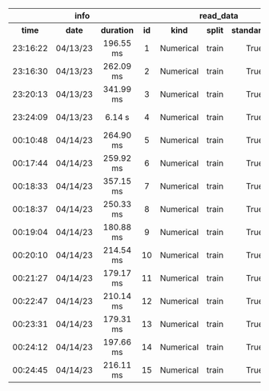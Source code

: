<table>
<tr>
<th colspan=4 style="text-align: center; vertical-align: middle;">info</th>
<th colspan=3 style="text-align: center; vertical-align: middle;">read_data</th>
<th colspan=13 style="text-align: center; vertical-align: middle;">SVC</th>
<th colspan=5 style="text-align: center; vertical-align: middle;">cross_val_predict</th>
<th colspan=1 style="text-align: center; vertical-align: middle;">metrics</th>
</tr>
<th style="text-align: center; vertical-align: middle;">time</th>
<th style="text-align: center; vertical-align: middle;">date</th>
<th style="text-align: center; vertical-align: middle;">duration</th>
<th style="text-align: center; vertical-align: middle;">id</th>
<th style="text-align: center; vertical-align: middle;">kind</th>
<th style="text-align: center; vertical-align: middle;">split</th>
<th style="text-align: center; vertical-align: middle;">standardize</th>
<th style="text-align: center; vertical-align: middle;">kernel</th>
<th style="text-align: center; vertical-align: middle;">C</th>
<th style="text-align: center; vertical-align: middle;">degree</th>
<th style="text-align: center; vertical-align: middle;">gamma</th>
<th style="text-align: center; vertical-align: middle;">coef0</th>
<th style="text-align: center; vertical-align: middle;">shrinking</th>
<th style="text-align: center; vertical-align: middle;">probability</th>
<th style="text-align: center; vertical-align: middle;">tol</th>
<th style="text-align: center; vertical-align: middle;">cache_size</th>
<th style="text-align: center; vertical-align: middle;">verbose</th>
<th style="text-align: center; vertical-align: middle;">max_iter</th>
<th style="text-align: center; vertical-align: middle;">decision_function_shape</th>
<th style="text-align: center; vertical-align: middle;">break_ties</th>
<th style="text-align: center; vertical-align: middle;">estimator</th>
<th style="text-align: center; vertical-align: middle;">cv</th>
<th style="text-align: center; vertical-align: middle;">verbose</th>
<th style="text-align: center; vertical-align: middle;">pre_dispatch</th>
<th style="text-align: center; vertical-align: middle;">method</th>
<th style="text-align: center; vertical-align: middle;">accuracy</th>
</tr>
<tr>
<td style="text-align: center; vertical-align: middle;">23:16:22</td>
<td style="text-align: center; vertical-align: middle;">04/13/23</td>
<td style="text-align: center; vertical-align: middle;">196.55 ms</td>
<td style="text-align: center; vertical-align: middle;">1</td>
<td style="text-align: center; vertical-align: middle;">Numerical</td>
<td style="text-align: center; vertical-align: middle;">train</td>
<td style="text-align: center; vertical-align: middle;">True</td>
<td style="text-align: center; vertical-align: middle;">linear</td>
<td style="text-align: center; vertical-align: middle;">1</td>
<td style="text-align: center; vertical-align: middle;">3</td>
<td style="text-align: center; vertical-align: middle;">scale</td>
<td style="text-align: center; vertical-align: middle;">0.0</td>
<td style="text-align: center; vertical-align: middle;">True</td>
<td style="text-align: center; vertical-align: middle;">False</td>
<td style="text-align: center; vertical-align: middle;">0.001</td>
<td style="text-align: center; vertical-align: middle;">200</td>
<td style="text-align: center; vertical-align: middle;">False</td>
<td style="text-align: center; vertical-align: middle;">-1</td>
<td style="text-align: center; vertical-align: middle;">ovr</td>
<td style="text-align: center; vertical-align: middle;">False</td>
<td style="text-align: center; vertical-align: middle;">SVC(C=1, kernel='linear')</td>
<td style="text-align: center; vertical-align: middle;">4</td>
<td style="text-align: center; vertical-align: middle;">0</td>
<td style="text-align: center; vertical-align: middle;">2*n_jobs</td>
<td style="text-align: center; vertical-align: middle;">predict</td>
<td style="text-align: center; vertical-align: middle;">0.9584745762711865</td>
</tr>
<tr>
<td style="text-align: center; vertical-align: middle;">23:16:30</td>
<td style="text-align: center; vertical-align: middle;">04/13/23</td>
<td style="text-align: center; vertical-align: middle;">262.09 ms</td>
<td style="text-align: center; vertical-align: middle;">2</td>
<td style="text-align: center; vertical-align: middle;">Numerical</td>
<td style="text-align: center; vertical-align: middle;">train</td>
<td style="text-align: center; vertical-align: middle;">True</td>
<td style="text-align: center; vertical-align: middle;">linear</td>
<td style="text-align: center; vertical-align: middle;">1</td>
<td style="text-align: center; vertical-align: middle;">3</td>
<td style="text-align: center; vertical-align: middle;">scale</td>
<td style="text-align: center; vertical-align: middle;">0.0</td>
<td style="text-align: center; vertical-align: middle;">True</td>
<td style="text-align: center; vertical-align: middle;">False</td>
<td style="text-align: center; vertical-align: middle;">0.001</td>
<td style="text-align: center; vertical-align: middle;">200</td>
<td style="text-align: center; vertical-align: middle;">False</td>
<td style="text-align: center; vertical-align: middle;">-1</td>
<td style="text-align: center; vertical-align: middle;">ovr</td>
<td style="text-align: center; vertical-align: middle;">False</td>
<td style="text-align: center; vertical-align: middle;">SVC(C=1, kernel='linear')</td>
<td style="text-align: center; vertical-align: middle;">4</td>
<td style="text-align: center; vertical-align: middle;">0</td>
<td style="text-align: center; vertical-align: middle;">2*n_jobs</td>
<td style="text-align: center; vertical-align: middle;">predict</td>
<td style="text-align: center; vertical-align: middle;">0.9584745762711865</td>
</tr>
<tr>
<td style="text-align: center; vertical-align: middle;">23:20:13</td>
<td style="text-align: center; vertical-align: middle;">04/13/23</td>
<td style="text-align: center; vertical-align: middle;">341.99 ms</td>
<td style="text-align: center; vertical-align: middle;">3</td>
<td style="text-align: center; vertical-align: middle;">Numerical</td>
<td style="text-align: center; vertical-align: middle;">train</td>
<td style="text-align: center; vertical-align: middle;">True</td>
<td style="text-align: center; vertical-align: middle;">linear</td>
<td style="text-align: center; vertical-align: middle;">7</td>
<td style="text-align: center; vertical-align: middle;">3</td>
<td style="text-align: center; vertical-align: middle;">scale</td>
<td style="text-align: center; vertical-align: middle;">0.0</td>
<td style="text-align: center; vertical-align: middle;">True</td>
<td style="text-align: center; vertical-align: middle;">False</td>
<td style="text-align: center; vertical-align: middle;">0.001</td>
<td style="text-align: center; vertical-align: middle;">200</td>
<td style="text-align: center; vertical-align: middle;">False</td>
<td style="text-align: center; vertical-align: middle;">-1</td>
<td style="text-align: center; vertical-align: middle;">ovr</td>
<td style="text-align: center; vertical-align: middle;">False</td>
<td style="text-align: center; vertical-align: middle;">SVC(C=7, kernel='linear')</td>
<td style="text-align: center; vertical-align: middle;">4</td>
<td style="text-align: center; vertical-align: middle;">0</td>
<td style="text-align: center; vertical-align: middle;">2*n_jobs</td>
<td style="text-align: center; vertical-align: middle;">predict</td>
<td style="text-align: center; vertical-align: middle;">0.9754237288135593</td>
</tr>
<tr>
<td style="text-align: center; vertical-align: middle;">23:24:09</td>
<td style="text-align: center; vertical-align: middle;">04/13/23</td>
<td style="text-align: center; vertical-align: middle;">6.14 s</td>
<td style="text-align: center; vertical-align: middle;">4</td>
<td style="text-align: center; vertical-align: middle;">Numerical</td>
<td style="text-align: center; vertical-align: middle;">train</td>
<td style="text-align: center; vertical-align: middle;">True</td>
<td style="text-align: center; vertical-align: middle;">linear</td>
<td style="text-align: center; vertical-align: middle;">7</td>
<td style="text-align: center; vertical-align: middle;">3</td>
<td style="text-align: center; vertical-align: middle;">scale</td>
<td style="text-align: center; vertical-align: middle;">0.0</td>
<td style="text-align: center; vertical-align: middle;">True</td>
<td style="text-align: center; vertical-align: middle;">False</td>
<td style="text-align: center; vertical-align: middle;">0.001</td>
<td style="text-align: center; vertical-align: middle;">200</td>
<td style="text-align: center; vertical-align: middle;">False</td>
<td style="text-align: center; vertical-align: middle;">-1</td>
<td style="text-align: center; vertical-align: middle;">ovr</td>
<td style="text-align: center; vertical-align: middle;">False</td>
<td style="text-align: center; vertical-align: middle;">SVC(C=7, kernel='linear')</td>
<td style="text-align: center; vertical-align: middle;">4</td>
<td style="text-align: center; vertical-align: middle;">0</td>
<td style="text-align: center; vertical-align: middle;">2*n_jobs</td>
<td style="text-align: center; vertical-align: middle;">predict</td>
<td style="text-align: center; vertical-align: middle;">0.9754237288135593</td>
</tr>
<tr>
<td style="text-align: center; vertical-align: middle;">00:10:48</td>
<td style="text-align: center; vertical-align: middle;">04/14/23</td>
<td style="text-align: center; vertical-align: middle;">264.90 ms</td>
<td style="text-align: center; vertical-align: middle;">5</td>
<td style="text-align: center; vertical-align: middle;">Numerical</td>
<td style="text-align: center; vertical-align: middle;">train</td>
<td style="text-align: center; vertical-align: middle;">True</td>
<td style="text-align: center; vertical-align: middle;">linear</td>
<td style="text-align: center; vertical-align: middle;">7</td>
<td style="text-align: center; vertical-align: middle;">3</td>
<td style="text-align: center; vertical-align: middle;">scale</td>
<td style="text-align: center; vertical-align: middle;">0.0</td>
<td style="text-align: center; vertical-align: middle;">True</td>
<td style="text-align: center; vertical-align: middle;">False</td>
<td style="text-align: center; vertical-align: middle;">0.001</td>
<td style="text-align: center; vertical-align: middle;">200</td>
<td style="text-align: center; vertical-align: middle;">False</td>
<td style="text-align: center; vertical-align: middle;">-1</td>
<td style="text-align: center; vertical-align: middle;">ovr</td>
<td style="text-align: center; vertical-align: middle;">False</td>
<td style="text-align: center; vertical-align: middle;">SVC(C=7, kernel='linear')</td>
<td style="text-align: center; vertical-align: middle;">4</td>
<td style="text-align: center; vertical-align: middle;">0</td>
<td style="text-align: center; vertical-align: middle;">2*n_jobs</td>
<td style="text-align: center; vertical-align: middle;">predict</td>
<td style="text-align: center; vertical-align: middle;">0.9754237288135593</td>
</tr>
<tr>
<td style="text-align: center; vertical-align: middle;">00:17:44</td>
<td style="text-align: center; vertical-align: middle;">04/14/23</td>
<td style="text-align: center; vertical-align: middle;">259.92 ms</td>
<td style="text-align: center; vertical-align: middle;">6</td>
<td style="text-align: center; vertical-align: middle;">Numerical</td>
<td style="text-align: center; vertical-align: middle;">train</td>
<td style="text-align: center; vertical-align: middle;">True</td>
<td style="text-align: center; vertical-align: middle;">linear</td>
<td style="text-align: center; vertical-align: middle;">7</td>
<td style="text-align: center; vertical-align: middle;">3</td>
<td style="text-align: center; vertical-align: middle;">scale</td>
<td style="text-align: center; vertical-align: middle;">0.0</td>
<td style="text-align: center; vertical-align: middle;">True</td>
<td style="text-align: center; vertical-align: middle;">False</td>
<td style="text-align: center; vertical-align: middle;">0.001</td>
<td style="text-align: center; vertical-align: middle;">200</td>
<td style="text-align: center; vertical-align: middle;">False</td>
<td style="text-align: center; vertical-align: middle;">-1</td>
<td style="text-align: center; vertical-align: middle;">ovr</td>
<td style="text-align: center; vertical-align: middle;">False</td>
<td style="text-align: center; vertical-align: middle;">SVC(C=7, kernel='linear')</td>
<td style="text-align: center; vertical-align: middle;">4</td>
<td style="text-align: center; vertical-align: middle;">0</td>
<td style="text-align: center; vertical-align: middle;">2*n_jobs</td>
<td style="text-align: center; vertical-align: middle;">predict</td>
<td style="text-align: center; vertical-align: middle;">0.9754237288135593</td>
</tr>
<tr>
<td style="text-align: center; vertical-align: middle;">00:18:33</td>
<td style="text-align: center; vertical-align: middle;">04/14/23</td>
<td style="text-align: center; vertical-align: middle;">357.15 ms</td>
<td style="text-align: center; vertical-align: middle;">7</td>
<td style="text-align: center; vertical-align: middle;">Numerical</td>
<td style="text-align: center; vertical-align: middle;">train</td>
<td style="text-align: center; vertical-align: middle;">True</td>
<td style="text-align: center; vertical-align: middle;">linear</td>
<td style="text-align: center; vertical-align: middle;">7</td>
<td style="text-align: center; vertical-align: middle;">3</td>
<td style="text-align: center; vertical-align: middle;">scale</td>
<td style="text-align: center; vertical-align: middle;">0.0</td>
<td style="text-align: center; vertical-align: middle;">True</td>
<td style="text-align: center; vertical-align: middle;">False</td>
<td style="text-align: center; vertical-align: middle;">0.001</td>
<td style="text-align: center; vertical-align: middle;">200</td>
<td style="text-align: center; vertical-align: middle;">False</td>
<td style="text-align: center; vertical-align: middle;">-1</td>
<td style="text-align: center; vertical-align: middle;">ovr</td>
<td style="text-align: center; vertical-align: middle;">False</td>
<td style="text-align: center; vertical-align: middle;">SVC(C=7, kernel='linear')</td>
<td style="text-align: center; vertical-align: middle;">4</td>
<td style="text-align: center; vertical-align: middle;">0</td>
<td style="text-align: center; vertical-align: middle;">2*n_jobs</td>
<td style="text-align: center; vertical-align: middle;">predict</td>
<td style="text-align: center; vertical-align: middle;">0.9754237288135593</td>
</tr>
<tr>
<td style="text-align: center; vertical-align: middle;">00:18:37</td>
<td style="text-align: center; vertical-align: middle;">04/14/23</td>
<td style="text-align: center; vertical-align: middle;">250.33 ms</td>
<td style="text-align: center; vertical-align: middle;">8</td>
<td style="text-align: center; vertical-align: middle;">Numerical</td>
<td style="text-align: center; vertical-align: middle;">train</td>
<td style="text-align: center; vertical-align: middle;">True</td>
<td style="text-align: center; vertical-align: middle;">linear</td>
<td style="text-align: center; vertical-align: middle;">7</td>
<td style="text-align: center; vertical-align: middle;">3</td>
<td style="text-align: center; vertical-align: middle;">scale</td>
<td style="text-align: center; vertical-align: middle;">0.0</td>
<td style="text-align: center; vertical-align: middle;">True</td>
<td style="text-align: center; vertical-align: middle;">False</td>
<td style="text-align: center; vertical-align: middle;">0.001</td>
<td style="text-align: center; vertical-align: middle;">200</td>
<td style="text-align: center; vertical-align: middle;">False</td>
<td style="text-align: center; vertical-align: middle;">-1</td>
<td style="text-align: center; vertical-align: middle;">ovr</td>
<td style="text-align: center; vertical-align: middle;">False</td>
<td style="text-align: center; vertical-align: middle;">SVC(C=7, kernel='linear')</td>
<td style="text-align: center; vertical-align: middle;">4</td>
<td style="text-align: center; vertical-align: middle;">0</td>
<td style="text-align: center; vertical-align: middle;">2*n_jobs</td>
<td style="text-align: center; vertical-align: middle;">predict</td>
<td style="text-align: center; vertical-align: middle;">0.9754237288135593</td>
</tr>
<tr>
<td style="text-align: center; vertical-align: middle;">00:19:04</td>
<td style="text-align: center; vertical-align: middle;">04/14/23</td>
<td style="text-align: center; vertical-align: middle;">180.88 ms</td>
<td style="text-align: center; vertical-align: middle;">9</td>
<td style="text-align: center; vertical-align: middle;">Numerical</td>
<td style="text-align: center; vertical-align: middle;">train</td>
<td style="text-align: center; vertical-align: middle;">True</td>
<td style="text-align: center; vertical-align: middle;">linear</td>
<td style="text-align: center; vertical-align: middle;">7</td>
<td style="text-align: center; vertical-align: middle;">3</td>
<td style="text-align: center; vertical-align: middle;">scale</td>
<td style="text-align: center; vertical-align: middle;">0.0</td>
<td style="text-align: center; vertical-align: middle;">True</td>
<td style="text-align: center; vertical-align: middle;">False</td>
<td style="text-align: center; vertical-align: middle;">0.001</td>
<td style="text-align: center; vertical-align: middle;">200</td>
<td style="text-align: center; vertical-align: middle;">False</td>
<td style="text-align: center; vertical-align: middle;">-1</td>
<td style="text-align: center; vertical-align: middle;">ovr</td>
<td style="text-align: center; vertical-align: middle;">False</td>
<td style="text-align: center; vertical-align: middle;">SVC(C=7, kernel='linear')</td>
<td style="text-align: center; vertical-align: middle;">4</td>
<td style="text-align: center; vertical-align: middle;">0</td>
<td style="text-align: center; vertical-align: middle;">2*n_jobs</td>
<td style="text-align: center; vertical-align: middle;">predict</td>
<td style="text-align: center; vertical-align: middle;">0.9754237288135593</td>
</tr>
<tr>
<td style="text-align: center; vertical-align: middle;">00:20:10</td>
<td style="text-align: center; vertical-align: middle;">04/14/23</td>
<td style="text-align: center; vertical-align: middle;">214.54 ms</td>
<td style="text-align: center; vertical-align: middle;">10</td>
<td style="text-align: center; vertical-align: middle;">Numerical</td>
<td style="text-align: center; vertical-align: middle;">train</td>
<td style="text-align: center; vertical-align: middle;">True</td>
<td style="text-align: center; vertical-align: middle;">linear</td>
<td style="text-align: center; vertical-align: middle;">7</td>
<td style="text-align: center; vertical-align: middle;">3</td>
<td style="text-align: center; vertical-align: middle;">scale</td>
<td style="text-align: center; vertical-align: middle;">0.0</td>
<td style="text-align: center; vertical-align: middle;">True</td>
<td style="text-align: center; vertical-align: middle;">False</td>
<td style="text-align: center; vertical-align: middle;">0.001</td>
<td style="text-align: center; vertical-align: middle;">200</td>
<td style="text-align: center; vertical-align: middle;">False</td>
<td style="text-align: center; vertical-align: middle;">-1</td>
<td style="text-align: center; vertical-align: middle;">ovr</td>
<td style="text-align: center; vertical-align: middle;">False</td>
<td style="text-align: center; vertical-align: middle;">SVC(C=7, kernel='linear')</td>
<td style="text-align: center; vertical-align: middle;">4</td>
<td style="text-align: center; vertical-align: middle;">0</td>
<td style="text-align: center; vertical-align: middle;">2*n_jobs</td>
<td style="text-align: center; vertical-align: middle;">predict</td>
<td style="text-align: center; vertical-align: middle;">0.9754237288135593</td>
</tr>
<tr>
<td style="text-align: center; vertical-align: middle;">00:21:27</td>
<td style="text-align: center; vertical-align: middle;">04/14/23</td>
<td style="text-align: center; vertical-align: middle;">179.17 ms</td>
<td style="text-align: center; vertical-align: middle;">11</td>
<td style="text-align: center; vertical-align: middle;">Numerical</td>
<td style="text-align: center; vertical-align: middle;">train</td>
<td style="text-align: center; vertical-align: middle;">True</td>
<td style="text-align: center; vertical-align: middle;">linear</td>
<td style="text-align: center; vertical-align: middle;">7</td>
<td style="text-align: center; vertical-align: middle;">3</td>
<td style="text-align: center; vertical-align: middle;">scale</td>
<td style="text-align: center; vertical-align: middle;">0.0</td>
<td style="text-align: center; vertical-align: middle;">True</td>
<td style="text-align: center; vertical-align: middle;">False</td>
<td style="text-align: center; vertical-align: middle;">0.001</td>
<td style="text-align: center; vertical-align: middle;">200</td>
<td style="text-align: center; vertical-align: middle;">False</td>
<td style="text-align: center; vertical-align: middle;">-1</td>
<td style="text-align: center; vertical-align: middle;">ovr</td>
<td style="text-align: center; vertical-align: middle;">False</td>
<td style="text-align: center; vertical-align: middle;">SVC(C=7, kernel='linear')</td>
<td style="text-align: center; vertical-align: middle;">4</td>
<td style="text-align: center; vertical-align: middle;">0</td>
<td style="text-align: center; vertical-align: middle;">2*n_jobs</td>
<td style="text-align: center; vertical-align: middle;">predict</td>
<td style="text-align: center; vertical-align: middle;">0.9754237288135593</td>
</tr>
<tr>
<td style="text-align: center; vertical-align: middle;">00:22:47</td>
<td style="text-align: center; vertical-align: middle;">04/14/23</td>
<td style="text-align: center; vertical-align: middle;">210.14 ms</td>
<td style="text-align: center; vertical-align: middle;">12</td>
<td style="text-align: center; vertical-align: middle;">Numerical</td>
<td style="text-align: center; vertical-align: middle;">train</td>
<td style="text-align: center; vertical-align: middle;">True</td>
<td style="text-align: center; vertical-align: middle;">linear</td>
<td style="text-align: center; vertical-align: middle;">7</td>
<td style="text-align: center; vertical-align: middle;">3</td>
<td style="text-align: center; vertical-align: middle;">scale</td>
<td style="text-align: center; vertical-align: middle;">0.0</td>
<td style="text-align: center; vertical-align: middle;">True</td>
<td style="text-align: center; vertical-align: middle;">False</td>
<td style="text-align: center; vertical-align: middle;">0.001</td>
<td style="text-align: center; vertical-align: middle;">200</td>
<td style="text-align: center; vertical-align: middle;">False</td>
<td style="text-align: center; vertical-align: middle;">-1</td>
<td style="text-align: center; vertical-align: middle;">ovr</td>
<td style="text-align: center; vertical-align: middle;">False</td>
<td style="text-align: center; vertical-align: middle;">SVC(C=7, kernel='linear')</td>
<td style="text-align: center; vertical-align: middle;">4</td>
<td style="text-align: center; vertical-align: middle;">0</td>
<td style="text-align: center; vertical-align: middle;">2*n_jobs</td>
<td style="text-align: center; vertical-align: middle;">predict</td>
<td style="text-align: center; vertical-align: middle;">0.9754237288135593</td>
</tr>
<tr>
<td style="text-align: center; vertical-align: middle;">00:23:31</td>
<td style="text-align: center; vertical-align: middle;">04/14/23</td>
<td style="text-align: center; vertical-align: middle;">179.31 ms</td>
<td style="text-align: center; vertical-align: middle;">13</td>
<td style="text-align: center; vertical-align: middle;">Numerical</td>
<td style="text-align: center; vertical-align: middle;">train</td>
<td style="text-align: center; vertical-align: middle;">True</td>
<td style="text-align: center; vertical-align: middle;">linear</td>
<td style="text-align: center; vertical-align: middle;">7</td>
<td style="text-align: center; vertical-align: middle;">3</td>
<td style="text-align: center; vertical-align: middle;">scale</td>
<td style="text-align: center; vertical-align: middle;">0.0</td>
<td style="text-align: center; vertical-align: middle;">True</td>
<td style="text-align: center; vertical-align: middle;">False</td>
<td style="text-align: center; vertical-align: middle;">0.001</td>
<td style="text-align: center; vertical-align: middle;">200</td>
<td style="text-align: center; vertical-align: middle;">False</td>
<td style="text-align: center; vertical-align: middle;">-1</td>
<td style="text-align: center; vertical-align: middle;">ovr</td>
<td style="text-align: center; vertical-align: middle;">False</td>
<td style="text-align: center; vertical-align: middle;">SVC(C=7, kernel='linear')</td>
<td style="text-align: center; vertical-align: middle;">4</td>
<td style="text-align: center; vertical-align: middle;">0</td>
<td style="text-align: center; vertical-align: middle;">2*n_jobs</td>
<td style="text-align: center; vertical-align: middle;">predict</td>
<td style="text-align: center; vertical-align: middle;">0.9754237288135593</td>
</tr>
<tr>
<td style="text-align: center; vertical-align: middle;">00:24:12</td>
<td style="text-align: center; vertical-align: middle;">04/14/23</td>
<td style="text-align: center; vertical-align: middle;">197.66 ms</td>
<td style="text-align: center; vertical-align: middle;">14</td>
<td style="text-align: center; vertical-align: middle;">Numerical</td>
<td style="text-align: center; vertical-align: middle;">train</td>
<td style="text-align: center; vertical-align: middle;">True</td>
<td style="text-align: center; vertical-align: middle;">linear</td>
<td style="text-align: center; vertical-align: middle;">7</td>
<td style="text-align: center; vertical-align: middle;">3</td>
<td style="text-align: center; vertical-align: middle;">scale</td>
<td style="text-align: center; vertical-align: middle;">0.0</td>
<td style="text-align: center; vertical-align: middle;">True</td>
<td style="text-align: center; vertical-align: middle;">False</td>
<td style="text-align: center; vertical-align: middle;">0.001</td>
<td style="text-align: center; vertical-align: middle;">200</td>
<td style="text-align: center; vertical-align: middle;">False</td>
<td style="text-align: center; vertical-align: middle;">-1</td>
<td style="text-align: center; vertical-align: middle;">ovr</td>
<td style="text-align: center; vertical-align: middle;">False</td>
<td style="text-align: center; vertical-align: middle;">SVC(C=7, kernel='linear')</td>
<td style="text-align: center; vertical-align: middle;">4</td>
<td style="text-align: center; vertical-align: middle;">0</td>
<td style="text-align: center; vertical-align: middle;">2*n_jobs</td>
<td style="text-align: center; vertical-align: middle;">predict</td>
<td style="text-align: center; vertical-align: middle;">0.9754237288135593</td>
</tr>
<tr>
<td style="text-align: center; vertical-align: middle;">00:24:45</td>
<td style="text-align: center; vertical-align: middle;">04/14/23</td>
<td style="text-align: center; vertical-align: middle;">216.11 ms</td>
<td style="text-align: center; vertical-align: middle;">15</td>
<td style="text-align: center; vertical-align: middle;">Numerical</td>
<td style="text-align: center; vertical-align: middle;">train</td>
<td style="text-align: center; vertical-align: middle;">True</td>
<td style="text-align: center; vertical-align: middle;">linear</td>
<td style="text-align: center; vertical-align: middle;">7</td>
<td style="text-align: center; vertical-align: middle;">3</td>
<td style="text-align: center; vertical-align: middle;">scale</td>
<td style="text-align: center; vertical-align: middle;">0.0</td>
<td style="text-align: center; vertical-align: middle;">True</td>
<td style="text-align: center; vertical-align: middle;">False</td>
<td style="text-align: center; vertical-align: middle;">0.001</td>
<td style="text-align: center; vertical-align: middle;">200</td>
<td style="text-align: center; vertical-align: middle;">False</td>
<td style="text-align: center; vertical-align: middle;">-1</td>
<td style="text-align: center; vertical-align: middle;">ovr</td>
<td style="text-align: center; vertical-align: middle;">False</td>
<td style="text-align: center; vertical-align: middle;">SVC(C=7, kernel='linear')</td>
<td style="text-align: center; vertical-align: middle;">4</td>
<td style="text-align: center; vertical-align: middle;">0</td>
<td style="text-align: center; vertical-align: middle;">2*n_jobs</td>
<td style="text-align: center; vertical-align: middle;">predict</td>
<td style="text-align: center; vertical-align: middle;">0.9754237288135593</td>
</tr>
